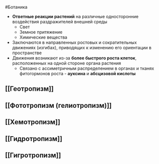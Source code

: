 #Ботаника 
- **Ответные реакции растений** на различные односторонние воздействия раздражителей внешней среды
	- Свет
	- Земное притяжение
	- Химические вещества
- Заключаются в направленных ростовых и сократительных движениях (изгибах), приводящих к изменению его ориентации в пространстве 
- Движения возникают из-за **более быстрого роста клеток**, расположенных на одной стороне органа растения
	- Связано с ассиметричным распределением в органах и тканях фитогормонов роста - **ауксина** и **абсцизовой кислоты**
## [[Геотропизм]]
## [[Фототропизм (гелиотропизм)]]
## [[Хемотропизм]]
## [[Гидротропизм]]
## [[Гигротропизм]]
